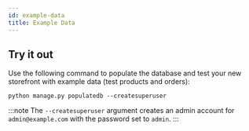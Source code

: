```yaml
---
id: example-data
title: Example Data
---
```


## Try it out

Use the following command to populate the database and test your new storefront with example data (test products and orders):

```shell-session
python manage.py populatedb --createsuperuser
```

:::note
The `--createsuperuser` argument creates an admin account for `admin@example.com` with the password set to `admin`.
:::
